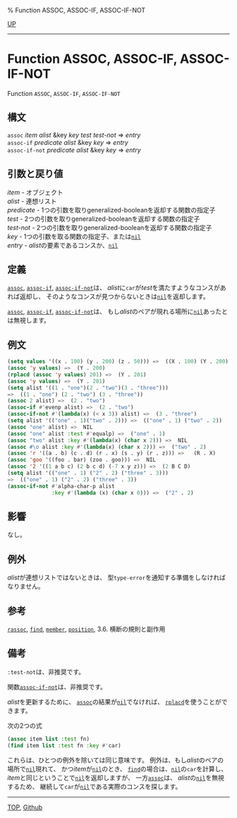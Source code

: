 % Function ASSOC, ASSOC-IF, ASSOC-IF-NOT

[UP](14.2.html)  

---

# Function ASSOC, ASSOC-IF, ASSOC-IF-NOT


Function `ASSOC`, `ASSOC-IF`, `ASSOC-IF-NOT`


## 構文

`assoc` *item* *alist* &key *key* *test* *test-not* => *entry*  
`assoc-if` *predicate* *alist* &key *key* => *entry*  
`assoc-if-not` *predicate* *alist* &key *key* => *entry*


## 引数と戻り値

*item* - オブジェクト  
*alist* - 連想リスト  
*predicate* - 1つの引数を取りgeneralized-booleanを返却する関数の指定子  
*test* - 2つの引数を取りgeneralized-booleanを返却する関数の指定子  
*test-not* - 2つの引数を取りgeneralized-booleanを返却する関数の指定子  
*key* - 1つの引数を取る関数の指定子、または[`nil`](5.3.nil-variable.html)  
*entry* - *alist*の要素であるコンスか、[`nil`](5.3.nil-variable.html)


## 定義

[`assoc`](14.2.assoc.html), [`assoc-if`](14.2.assoc.html), [`assoc-if-not`](14.2.assoc.html)は、
*alist*に`car`が*test*を満たすようなコンスがあれば返却し、
そのようなコンスが見つからないときは[`nil`](5.3.nil-variable.html)を返却します。

[`assoc`](14.2.assoc.html), [`assoc-if`](14.2.assoc.html), [`assoc-if-not`](14.2.assoc.html)は、
もし*alist*のペアが現れる場所に[`nil`](5.3.nil-variable.html)あったとは無視します。


## 例文

```lisp
(setq values '((x . 100) (y . 200) (z . 50))) =>  ((X . 100) (Y . 200) (Z . 50))
(assoc 'y values) =>  (Y . 200)
(rplacd (assoc 'y values) 201) =>  (Y . 201)
(assoc 'y values) =>  (Y . 201)
(setq alist '((1 . "one")(2 . "two")(3 . "three"))) 
=>  ((1 . "one") (2 . "two") (3 . "three"))
(assoc 2 alist) =>  (2 . "two")
(assoc-if #'evenp alist) =>  (2 . "two")
(assoc-if-not #'(lambda(x) (< x 3)) alist) =>  (3 . "three")
(setq alist '(("one" . 1)("two" . 2))) =>  (("one" . 1) ("two" . 2))
(assoc "one" alist) =>  NIL
(assoc "one" alist :test #'equalp) =>  ("one" . 1)
(assoc "two" alist :key #'(lambda(x) (char x 2))) =>  NIL 
(assoc #\o alist :key #'(lambda(x) (char x 2))) =>  ("two" . 2)
(assoc 'r '((a . b) (c . d) (r . x) (s . y) (r . z))) =>   (R . X)
(assoc 'goo '((foo . bar) (zoo . goo))) =>  NIL
(assoc '2 '((1 a b c) (2 b c d) (-7 x y z))) =>  (2 B C D)
(setq alist '(("one" . 1) ("2" . 2) ("three" . 3)))
=>  (("one" . 1) ("2" . 2) ("three" . 3))
(assoc-if-not #'alpha-char-p alist
              :key #'(lambda (x) (char x 0))) =>  ("2" . 2)
```


## 影響

なし。


## 例外

*alist*が連想リストではないときは、
型`type-error`を通知する準備をしなければなりません。


## 参考

[`rassoc`](14.2.rassoc.html),
[`find`](17.3.find.html),
[`member`](14.2.member-function.html),
[`position`](17.3.position.html),
3.6. 横断の規則と副作用


## 備考

`:test-not`は、非推奨です。

関数[`assoc-if-not`](14.2.assoc.html)は、非推奨です。

*alist*を更新するために、
[`assoc`](14.2.assoc.html)の結果が[`nil`](5.3.nil-variable.html)でなければ、
[`rplacd`](14.2.rplaca.html)を使うことができます。

次の2つの式

```lisp
(assoc item list :test fn)
(find item list :test fn :key #'car)
```

これらは、ひとつの例外を除いては同じ意味です。
例外は、もし*alist*のペアの場所で[`nil`](5.3.nil-variable.html)現れて、
かつ*item*が[`nil`](5.3.nil-variable.html)のとき、
[`find`](17.3.find.html)の場合は、[`nil`](5.3.nil-variable.html)の`car`を計算し、
*item*と同じということで[`nil`](5.3.nil-variable.html)を返却しますが、
一方[`assoc`](14.2.assoc.html)は、
*alist*の[`nil`](5.3.nil-variable.html)を無視するため、
継続して`car`が[`nil`](5.3.nil-variable.html)である実際のコンスを探します。


---
[TOP](index.html),  [Github](https://github.com/nptcl/npt-japanese)

